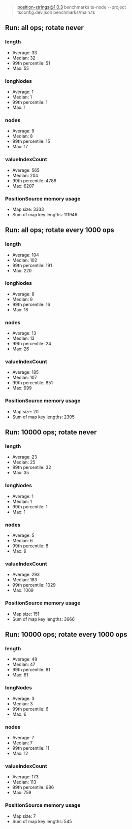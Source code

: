 
> position-strings@1.0.3 benchmarks
> ts-node --project tsconfig.dev.json benchmarks/main.ts

## Run: all ops; rotate never

### length

- Average: 33
- Median: 32
- 99th percentile: 51
- Max: 55

### longNodes

- Average: 1
- Median: 1
- 99th percentile: 1
- Max: 1

### nodes

- Average: 9
- Median: 8
- 99th percentile: 15
- Max: 17

### valueIndexCount

- Average: 565
- Median: 204
- 99th percentile: 4786
- Max: 6207

### PositionSource memory usage

- Map size: 3333
- Sum of map key lengths: 111946

## Run: all ops; rotate every 1000 ops

### length

- Average: 104
- Median: 102
- 99th percentile: 191
- Max: 220

### longNodes

- Average: 8
- Median: 8
- 99th percentile: 16
- Max: 18

### nodes

- Average: 13
- Median: 13
- 99th percentile: 24
- Max: 26

### valueIndexCount

- Average: 185
- Median: 107
- 99th percentile: 851
- Max: 999

### PositionSource memory usage

- Map size: 20
- Sum of map key lengths: 2395

## Run: 10000 ops; rotate never

### length

- Average: 23
- Median: 25
- 99th percentile: 32
- Max: 35

### longNodes

- Average: 1
- Median: 1
- 99th percentile: 1
- Max: 1

### nodes

- Average: 5
- Median: 6
- 99th percentile: 8
- Max: 9

### valueIndexCount

- Average: 293
- Median: 183
- 99th percentile: 1029
- Max: 1069

### PositionSource memory usage

- Map size: 151
- Sum of map key lengths: 3666

## Run: 10000 ops; rotate every 1000 ops

### length

- Average: 48
- Median: 47
- 99th percentile: 81
- Max: 81

### longNodes

- Average: 3
- Median: 3
- 99th percentile: 6
- Max: 6

### nodes

- Average: 7
- Median: 7
- 99th percentile: 11
- Max: 12

### valueIndexCount

- Average: 173
- Median: 113
- 99th percentile: 686
- Max: 759

### PositionSource memory usage

- Map size: 7
- Sum of map key lengths: 545

